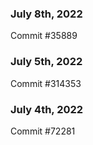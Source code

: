 ### July 8th, 2022

Commit #35889

### July 5th, 2022

Commit #314353


### July 4th, 2022

Commit #72281
